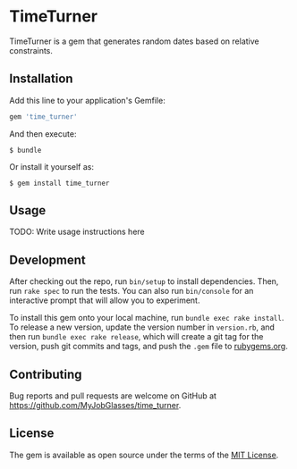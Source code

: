# TimeTurner

TimeTurner is a gem that generates random dates based on relative constraints.

## Installation

Add this line to your application's Gemfile:

```ruby
gem 'time_turner'
```

And then execute:

    $ bundle

Or install it yourself as:

    $ gem install time_turner

## Usage

TODO: Write usage instructions here

## Development

After checking out the repo, run `bin/setup` to install dependencies. Then, run `rake spec` to run the tests. You can also run `bin/console` for an interactive prompt that will allow you to experiment.

To install this gem onto your local machine, run `bundle exec rake install`. To release a new version, update the version number in `version.rb`, and then run `bundle exec rake release`, which will create a git tag for the version, push git commits and tags, and push the `.gem` file to [rubygems.org](https://rubygems.org).

## Contributing

Bug reports and pull requests are welcome on GitHub at https://github.com/MyJobGlasses/time_turner.

## License

The gem is available as open source under the terms of the [MIT License](https://opensource.org/licenses/MIT).
